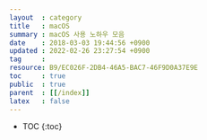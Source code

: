 ```yaml
---
layout  : category
title   : macOS
summary : macOS 사용 노하우 모음
date    : 2018-03-03 19:44:56 +0900
updated : 2022-02-26 23:27:54 +0900
tag     : 
resource: B9/EC026F-2DB4-46A5-BAC7-46F9D0A37E9E
toc     : true
public  : true
parent  : [[/index]]
latex   : false
---
```

* TOC
{:toc}

